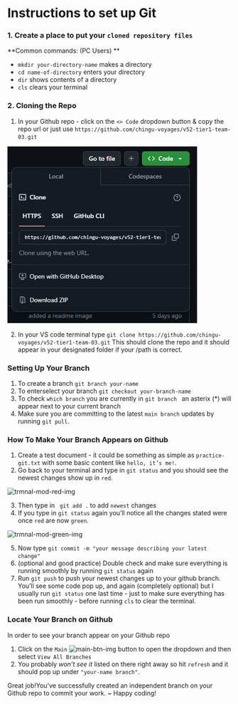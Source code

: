 # Instructions to set up Git

### 1. Create a place to put your `cloned repository files`
**Common commands: (PC Users) **
- `mkdir your-directory-name` makes a directory 
- `cd name-of-directory` enters your directory 
- `dir` shows contents of a directory
- `cls` clears your terminal 

### 2. Cloning the Repo
1. In your Github repo - click on the `<> Code` dropdown button & copy the repo url
 or just use ``` https://github.com/chingu-voyages/v52-tier1-team-03.git ```

![code-button-img](images/copy-github-url.png)

2. In your VS code terminal type 
``` git clone https://github.com/chingu-voyages/v52-tier1-team-03.git ``` 
This should clone the repo and it should appear in your designated folder if your /path is correct. 

### Setting Up Your Branch
1. To create a branch ``` git branch your-name ``` 
2. To enterselect your branch ``` git checkout your-branch-name ```
3. To check `which branch` you are currently in
 ```git branch ``` an asterix (*) will appear next to your current branch 
4. Make sure you are committing to the latest  `main branch`  updates by running
``` git pull ```.

### How To Make Your Branch Appears on Github
1. Create a test document - it could be something as simple as `practice-git.txt` with some basic content like `hello, it’s me!`.
2. Go back to your terminal and type in 
``` git status ``` and you should see the newest changes show up in `red`.

![trmnal-mod-red-img](images/vscode-screenshot-mod-red.png)

3. Then type in ``` git add .``` to add `newest` changes
4. If you type in `git status` again you’ll notice all the changes stated were once `red` are now `green`.

![trmnal-mod-green-img](./images/vs-code-mod-green.png)

5. Now type ``` git commit -m "your message describing your latest change" ```
6. (optional and good practice) Double check and make sure everything is running smoothly by running `git status` again 
7. Run ``` git push ``` to push your newest changes up to your github branch.
You’ll see some code pop up, and again (completely optional) but I usually run `git status` one last time - just to make sure everything has been run smoothly - before running `cls` to clear the terminal.

### Locate Your Branch on Github
In order to see your branch appear on your Github repo
1. Click on the `Main` ![main-btn-img](./images/github-main-button.png) button to open the dropdown and then select `View All Branches`
2. You probably *won’t see it* listed on there right away so hit `refresh` and it should pop up under `"your-name branch"`.

Great job!You’ve successfully created an independent branch on your Github repo to commit your work.
~ Happy coding!
